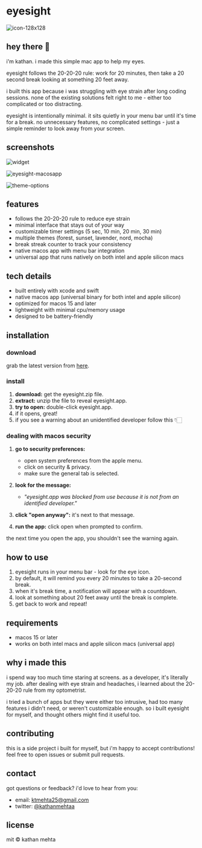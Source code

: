 # eyesight

![icon-128x128](https://github.com/user-attachments/assets/4d04cf81-b4db-4ad7-8909-4c6efbc84b27)

## hey there 👋

i'm kathan. i made this simple mac app to help my eyes.

eyesight follows the 20-20-20 rule: work for 20 minutes, then take a 20 second break looking at something 20 feet away.

i built this app because i was struggling with eye strain after long coding sessions. none of the existing solutions felt right to me - either too complicated or too distracting.

eyesight is intentionally minimal. it sits quietly in your menu bar until it's time for a break. no unnecessary features, no complicated settings - just a simple reminder to look away from your screen.

## screenshots

![widget](https://github.com/user-attachments/assets/dfec050e-35f3-49cd-bbed-dcce03c73fd0)

![eyesight-macosapp](https://github.com/user-attachments/assets/c3207e95-c69a-442b-8c1f-3dddd64558c6)

![theme-options](https://github.com/user-attachments/assets/dd18e4ac-e061-4533-8900-6037ff34e899)


## features

- follows the 20-20-20 rule to reduce eye strain
- minimal interface that stays out of your way
- customizable timer settings (5 sec, 10 min, 20 min, 30 min)
- multiple themes (forest, sunset, lavender, nord, mocha)
- break streak counter to track your consistency
- native macos app with menu bar integration
- universal app that runs natively on both intel and apple silicon macs

## tech details

- built entirely with xcode and swift
- native macos app (universal binary for both intel and apple silicon)
- optimized for macos 15 and later
- lightweight with minimal cpu/memory usage
- designed to be battery-friendly

## installation

### download

grab the latest version from [here](https://eyesight-app.vercel.app/).

### install

1. **download:** get the eyesight.zip file.
2. **extract:** unzip the file to reveal eyesight.app.
3. **try to open:** double-click eyesight.app.
4. if it opens, great!
5. if you see a warning about an unidentified developer follow this 👇🏻 

### dealing with macos security

1. **go to security preferences:**
   - open system preferences from the apple menu.
   - click on security & privacy.
   - make sure the general tab is selected.

2. **look for the message:**
   - *"eyesight.app was blocked from use because it is not from an identified developer."*

3. **click "open anyway":** it's next to that message.

4. **run the app:** click open when prompted to confirm.

the next time you open the app, you shouldn't see the warning again.

## how to use

1. eyesight runs in your menu bar - look for the eye icon.
2. by default, it will remind you every 20 minutes to take a 20-second break.
3. when it's break time, a notification will appear with a countdown.
4. look at something about 20 feet away until the break is complete.
5. get back to work and repeat!

## requirements

- macos 15 or later
- works on both intel macs and apple silicon macs (universal app)

## why i made this

i spend way too much time staring at screens. as a developer, it's literally my job. after dealing with eye strain and headaches, i learned about the 20-20-20 rule from my optometrist.

i tried a bunch of apps but they were either too intrusive, had too many features i didn't need, or weren't customizable enough. so i built eyesight for myself, and thought others might find it useful too.

## contributing

this is a side project i built for myself, but i'm happy to accept contributions! feel free to open issues or submit pull requests.

## contact

got questions or feedback? i'd love to hear from you:

- email: ktmehta25@gmail.com
- twitter: [@kathanmehtaa](https://x.com/kathanmehtaa)

## license

mit © kathan mehta


